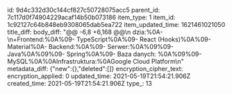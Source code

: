 id: 9d4c332d30c144cf827c50728075acc5
parent_id: 7c117d0f74904229acaf14b50b073186
item_type: 1
item_id: 1c92127c64b848eb9308065dab5ea722
item_updated_time: 1621461021050
title_diff: 
body_diff: "@@ -6,8 +6,168 @@\\n dzia:%0A- \\n+Frontend:%0A%09- TypeScript%0A%09- React (Hooks)%0A%09- Material%0A- Backend:%0A%09- Serwer:%0A%09%09- Java%0A%09%09- Spring%0A%09- Baza danych: %0A%09%09- MySQL%0A%0AInfrastruktura:%0AGoogle Cloud Platform\\n"
metadata_diff: {"new":{},"deleted":[]}
encryption_cipher_text: 
encryption_applied: 0
updated_time: 2021-05-19T21:54:21.906Z
created_time: 2021-05-19T21:54:21.906Z
type_: 13